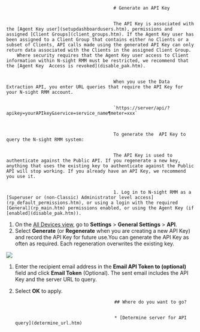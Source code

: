                                             # Generate an API Key


                                            The API Key is associated with the [Agent Key user](setupdashboardusers.htm), permissions and assigned [Client Groups](client_groups.htm). If the Agent Key user has been assigned to a Client Group that contains either no Clients or a subset of Clients, API calls made using the generated API Key can only return data associated with the Clients in the assigned Client Group.
        Where security requires that the Agent Key user access to Client information within N-sight RMM must be restricted, we recommend that the [Agent Key  Access is revoked](disable_pak.htm). 


                                            When you use the Data Extraction API, you enter URL queries that require the API Key for your N-sight RMM account.


                                            `https://server/api/?apikey=yourAPIkey&service=service_name¶meter=xxx`
                                            


                                            To generate the  API Key to query the N-sight RMM system:


                                            The API Key is used to authenticate against the Public API. If you regenerate a new key, anything that uses the existing key to authenticate against the Public API will stop working. If you already have an API Key, we recommend you use it.


                                            1. Log in to N-sight RMM as a [Superuser or (non-Classic) Administrator level access](rp_default_permissions.htm), or using a login with the required [General](rp_main.htm) permissions enabled, or using the Agent Key (if [enabled](disable_pak.htm)).
            
1. On the [All Devices view](rmm_dashboard.htm), go to **Settings** > **General Settings**  > **API**.
1. Select **Generate** (or **Regenerate** when you are creating a new API Key) and record the API Key for future use.You can generate the API Key as often as required. Each regeneration overwrites the existing key.

[![](public_api_key_setting_thumb_500_0.png)](public_api_key_setting.png)


1. Enter the recipient email address in the **Email API Token to (optional)** field and click **Email Token** (Optional). The sent email includes the API Key and the server URL to query.


1. Select **OK** to apply.

                                            ## Where do you want to go?


                                            * [Determine server for API query](determine_url.htm)
                                                

                                        